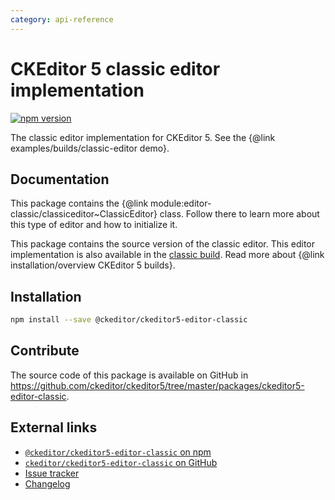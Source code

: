```yaml
---
category: api-reference
---
```


# CKEditor 5 classic editor implementation

[![npm version](https://badge.fury.io/js/%40ckeditor%2Fckeditor5-editor-classic.svg)](https://www.npmjs.com/package/@ckeditor/ckeditor5-editor-classic)

The classic editor implementation for CKEditor 5. See the {@link examples/builds/classic-editor demo}.

## Documentation

This package contains the {@link module:editor-classic/classiceditor~ClassicEditor} class. Follow there to learn more about this type of editor and how to initialize it.

This package contains the source version of the classic editor. This editor implementation is also available in the [classic build](https://www.npmjs.com/package/@ckeditor/ckeditor5-build-classic). Read more about {@link installation/overview CKEditor 5 builds}.

## Installation

```bash
npm install --save @ckeditor/ckeditor5-editor-classic
```

## Contribute

The source code of this package is available on GitHub in https://github.com/ckeditor/ckeditor5/tree/master/packages/ckeditor5-editor-classic.

## External links

* [`@ckeditor/ckeditor5-editor-classic` on npm](https://www.npmjs.com/package/@ckeditor/ckeditor5-editor-classic)
* [`ckeditor/ckeditor5-editor-classic` on GitHub](https://github.com/ckeditor/ckeditor5/tree/master/packages/ckeditor5-editor-classic)
* [Issue tracker](https://github.com/ckeditor/ckeditor5/issues)
* [Changelog](https://github.com/ckeditor/ckeditor5/blob/master/CHANGELOG.md)
